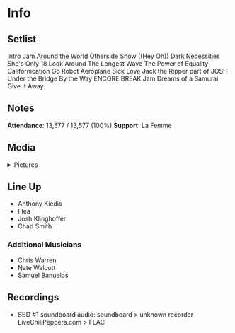 # Info

## Setlist

Intro Jam
Around the World
Otherside
Snow ((Hey Oh))
Dark Necessities
She's Only 18
Look Around
The Longest Wave
The Power of Equality
Californication
Go Robot
Aeroplane
Sick Love
Jack the Ripper part of JOSH
Under the Bridge
By the Way
ENCORE BREAK
Jam
Dreams of a Samurai
Give It Away

## Notes

**Attendance**: 13,577 / 13,577 (100%)
**Support**: La Femme

## Media 

<details>
  <summary>Pictures</summary>
  <!--<img alt="Setlist" title="Setlist" src="_.jpg" height="200" />
  <img alt="Clipping" title="Clipping" src="_.jpg" height="200" />
  <img alt="Flyer" title="Flyer" src="_.jpg" height="200" />-->
</details>

## Line Up

* Anthony Kiedis
* Flea
* Josh Klinghoffer
* Chad Smith

### Additional Musicians

* Chris Warren  
* Nate Walcott  
* Samuel Banuelos

## Recordings

* SBD #1 soundboard audio: soundboard > unknown recorder LiveChiliPeppers.com > FLAC
